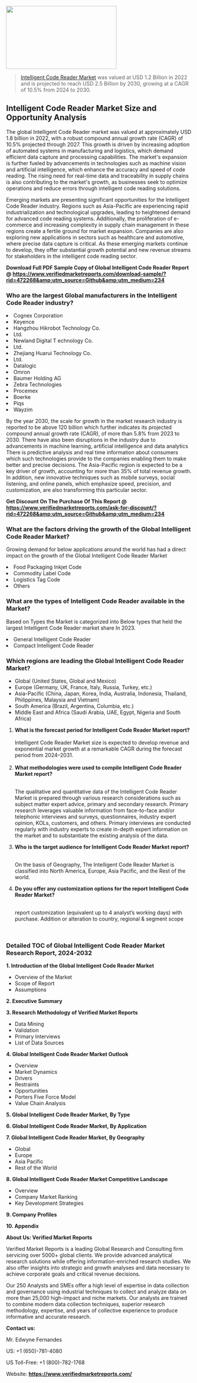 <img src="https://ffe5etoiles.com/wp-content/uploads/2024/12/MST1-300x171.png" alt="" width="300" height="171" class="alignnone size-medium wp-image-20088" /><blockquote><p><p><a href="https://www.verifiedmarketreports.com/download-sample/?rid=472268&utm_source=Github&utm_medium=234" target="_blank">Intelligent Code Reader Market</a> was valued at USD 1.2 Billion in 2022 and is projected to reach USD 2.5 Billion by 2030, growing at a CAGR of 10.5% from 2024 to 2030.</p></blockquote><p><h2>Intelligent Code Reader Market Size and Opportunity Analysis</h2> <p>The global Intelligent Code Reader market was valued at approximately USD 1.8 billion in 2022, with a robust compound annual growth rate (CAGR) of 10.5% projected through 2027. This growth is driven by increasing adoption of automated systems in manufacturing and logistics, which demand efficient data capture and processing capabilities. The market's expansion is further fueled by advancements in technologies such as machine vision and artificial intelligence, which enhance the accuracy and speed of code reading. The rising need for real-time data and traceability in supply chains is also contributing to the market's growth, as businesses seek to optimize operations and reduce errors through intelligent code reading solutions.</p> <p>Emerging markets are presenting significant opportunities for the Intelligent Code Reader industry. Regions such as Asia-Pacific are experiencing rapid industrialization and technological upgrades, leading to heightened demand for advanced code reading systems. Additionally, the proliferation of e-commerce and increasing complexity in supply chain management in these regions create a fertile ground for market expansion. Companies are also exploring new applications in sectors such as healthcare and automotive, where precise data capture is critical. As these emerging markets continue to develop, they offer substantial growth potential and new revenue streams for stakeholders in the intelligent code reading sector.</p> </p><p class=""><strong>Download Full PDF Sample Copy of Global Intelligent Code Reader Report @ <a href="https://www.verifiedmarketreports.com/download-sample/?rid=472268&amp;utm_source=Github&amp;utm_medium=234" target="_blank">https://www.verifiedmarketreports.com/download-sample/?rid=472268&amp;utm_source=Github&amp;utm_medium=234</a></strong></p><h3 id="" class="">Who are the largest Global manufacturers in the Intelligent Code Reader industry?</h3><p><li>Cognex Corporation</li><li> Keyence</li><li> Hangzhou Hikrobot Technology Co.</li><li> Ltd.</li><li> Newland Digital T echnology Co.</li><li> Ltd.</li><li> Zhejiang Huarui Technology Co.</li><li> Ltd.</li><li> Datalogic</li><li> Omron</li><li> Baumer Holding AG</li><li> Zebra Technologies</li><li> Procemex</li><li> Boerke</li><li> Piqs</li><li> Wayzim</li></p><div class=""><div class="" dir="" data-message-author-role="" data-message-id="" data-message-model-slug=""><div class=""><div class=""><div class=""><div class="" dir="" data-message-author-role="" data-message-id="" data-message-model-slug=""><div class=""><div class=""><p>By the year 2030, the scale for growth in the market research industry is reported to be above 120 billion which further indicates its projected compound annual growth rate (CAGR), of more than 5.8% from 2023 to 2030. There have also been disruptions in the industry due to advancements in machine learning, artificial intelligence and data analytics There is predictive analysis and real time information about consumers which such technologies provide to the companies enabling them to make better and precise decisions. The Asia-Pacific region is expected to be a key driver of growth, accounting for more than 35% of total revenue growth. In addition, new innovative techniques such as mobile surveys, social listening, and online panels, which emphasize speed, precision, and customization, are also transforming this particular sector.</p><p><strong>Get Discount On The Purchase Of This Report @&nbsp; <a href="https://www.verifiedmarketreports.com/ask-for-discount/?rid=472268&amp;utm_source=Github&amp;utm_medium=234" target="_blank">https://www.verifiedmarketreports.com/ask-for-discount/?rid=472268&amp;utm_source=Github&amp;utm_medium=234</a></strong></p></div></div></div></div></div></div></div></div><h3 id="" class="">What are the factors driving the growth of the Global Intelligent Code Reader Market?</h3><p id="" class="">Growing demand for below applications around the world has had a direct impact on the growth of the Global Intelligent Code Reader Market</p><p id="" class=""><li>Food Packaging Inkjet Code</li><li> Commodity Label Code</li><li> Logistics Tag Code</li><li> Others</li></p><h3 id="" class="">What are the types of Intelligent Code Reader available in the Market?</h3><p id="" class="">Based on Types the Market is categorized into Below types that held the largest Intelligent Code Reader market share In 2023.</p><p id="" class=""><li>General Intelligent Code Reader</li><li> Compact Intelligent Code Reader</li></p><h3 id="" class="">Which regions are leading the Global Intelligent Code Reader Market?</h3><ul><li>Global (United States, Global and Mexico)</li><li>Europe (Germany, UK, France, Italy, Russia, Turkey, etc.)</li><li>Asia-Pacific (China, Japan, Korea, India, Australia, Indonesia, Thailand, Philippines, Malaysia and Vietnam)</li><li>South America (Brazil, Argentina, Columbia, etc.)</li><li>Middle East and Africa (Saudi Arabia, UAE, Egypt, Nigeria and South Africa)</li></ul><p><ol><li><strong>What is the forecast period for Intelligent Code Reader Market report?<br /></strong><br /><span data-sheets-root="1" data-sheets-value="{&quot;1&quot;:2,&quot;2&quot;:&quot;XXXX size is expected to develop revenue and exponential market growth at a remarkable CAGR during the forecast period from 2024&ndash;2030.&quot;}" data-sheets-userformat="{&quot;2&quot;:12674,&quot;4&quot;:{&quot;1&quot;:2,&quot;2&quot;:16776960},&quot;10&quot;:2,&quot;11&quot;:0,&quot;15&quot;:&quot;Arial&quot;,&quot;16&quot;:12}">Intelligent Code Reader Market size is expected to develop revenue and exponential market growth at a remarkable CAGR during the forecast period from 2024&ndash;2031.</span><br /><br /></li><li><strong>What methodologies were used to compile Intelligent Code Reader Market report?<br /><br /></strong><p>The qualitative and quantitative data of the&nbsp;Intelligent Code Reader Market is prepared through various research considerations such as subject matter expert advice, primary and secondary research. Primary research leverages valuable information from face-to-face and/or telephonic interviews and surveys, questionnaires, industry expert opinion, KOLs, customers, and others. Primary interviews are conducted regularly with industry experts to create in-depth expert information on the market and to substantiate the existing analysis of the data.&nbsp;</p></li><li><strong>Who is the target audience for Intelligent Code Reader Market report?<br /><br /></strong><p>On the basis of Geography, The&nbsp;Intelligent Code Reader Market is classified into North America, Europe, Asia Pacific, and the Rest of the world.</p></li><li><strong>Do you offer any customization options for the report Intelligent Code Reader Market?<br /><br /></strong><p>report customization (equivalent up to 4 analyst&rsquo;s working days) with purchase. Addition or alteration to country, regional &amp; segment scope</p><p>&nbsp;</p></li></ol></p><h3 id="" class="">Detailed TOC of Global Intelligent Code Reader Market Research Report, 2024-2032</h3><p id="" class=""><strong>1. Introduction of the Global Intelligent Code Reader Market</strong></p><ul><li>Overview of the Market</li><li>Scope of Report</li><li>Assumptions</li></ul><p id="" class=""><strong>2. Executive Summary</strong></p><p id="" class=""><strong>3. Research Methodology of&nbsp;Verified Market Reports</strong></p><ul><li>Data Mining</li><li>Validation</li><li>Primary Interviews</li><li>List of Data Sources</li></ul><p id="" class=""><strong>4. Global Intelligent Code Reader Market Outlook</strong></p><ul><li>Overview</li><li>Market Dynamics</li><li>Drivers</li><li>Restraints</li><li>Opportunities</li><li>Porters Five Force Model</li><li>Value Chain Analysis</li></ul><p id="" class=""><strong>5. Global Intelligent Code Reader Market, By&nbsp;Type</strong></p><p id="" class=""><strong>6. Global Intelligent Code Reader Market, By Application</strong></p><p id="" class=""><strong>7. Global Intelligent Code Reader Market, By Geography</strong></p><ul><li>Global</li><li>Europe</li><li>Asia Pacific</li><li>Rest of the World</li></ul><p id="" class=""><strong>8. Global Intelligent Code Reader Market Competitive Landscape</strong></p><ul><li>Overview</li><li>Company Market Ranking</li><li>Key Development Strategies</li></ul><p id="" class=""><strong>9. Company Profiles</strong></p><p id="" class=""><strong>10. Appendix</strong></p><p id="" class=""><strong>About Us: Verified Market Reports</strong></p><p id="" class="">Verified Market Reports is a leading Global Research and Consulting firm servicing over 5000+ global clients. We provide advanced analytical research solutions while offering information-enriched research studies. We also offer insights into strategic and growth analyses and data necessary to achieve corporate goals and critical revenue decisions.</p><p id="" class="">Our 250 Analysts and SMEs offer a high level of expertise in data collection and governance using industrial techniques to collect and analyze data on more than 25,000 high-impact and niche markets. Our analysts are trained to combine modern data collection techniques, superior research methodology, expertise, and years of collective experience to produce informative and accurate research.</p><p id="" class=""><strong>Contact us:</strong></p><p id="" class="">Mr. Edwyne Fernandes</p><p id="" class="">US: +1 (650)-781-4080</p><p id="" class="">US Toll-Free: +1 (800)-782-1768</p><p id="" class="">Website: <a target="" data-test-app-aware-link=""><strong>https://www.verifiedmarketreports.com/</strong></a></p>
